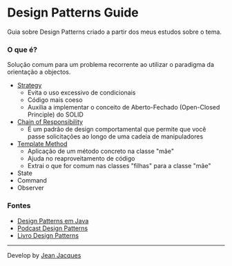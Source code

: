 # Design Patterns Guide

Guia sobre Design Patterns criado a partir dos meus estudos sobre o tema.

### O que é?

Solução comum para um problema recorrente ao utilizar o paradigma da orientação a objectos.

- [Strategy](https://refactoring.guru/design-patterns/strategy)
    - Evita o uso excessivo de condicionais
    - Código mais coeso
    - Auxilia a implementar o conceito de Aberto-Fechado (Open-Closed Principle) do SOLID
- [Chain of Responsibility](https://refactoring.guru/design-patterns/chain-of-responsibility)
    - É um padrão de design comportamental que permite que você passe solicitações ao longo de uma cadeia de
      manipuladores
- [Template Method](https://refactoring.guru/design-patterns/template-method)
    - Aplicação de um método concreto na classe "mãe"
    - Ajuda no reaproveitamento de código
    - Extrai o que for comum nas classes "filhas" para a classe "mãe"
- State
- Command
- Observer

### Fontes

- [Design Patterns em Java](https://cursos.alura.com.br/course/introducao-design-patterns-java)
- [Podcast Design Patterns](https://cursos.alura.com.br/hipsterstech-design-patterns-hipsters-206-a345)
- [Livro Design Patterns](https://www.amazon.com.br/Design-Patterns-Elements-Reusable-Object-Oriented/dp/0201633612/ref=asc_df_0201633612/?tag=googleshopp00-20&linkCode=df0&hvadid=379735814613&hvpos=&hvnetw=g&hvrand=6375507411940335659&hvpone=&hvptwo=&hvqmt=&hvdev=c&hvdvcmdl=&hvlocint=&hvlocphy=1001773&hvtargid=pla-395340045790&psc=1)

---
Develop by [Jean Jacques](https://github.com/jjeanjacques10)